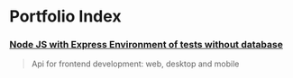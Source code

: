 # Portfolio Index

### [Node JS with Express Environment of tests without database](https://github.com/luis-portfolio/Node.JS-Server-with-Express)
> Api for frontend development: web, desktop and mobile
